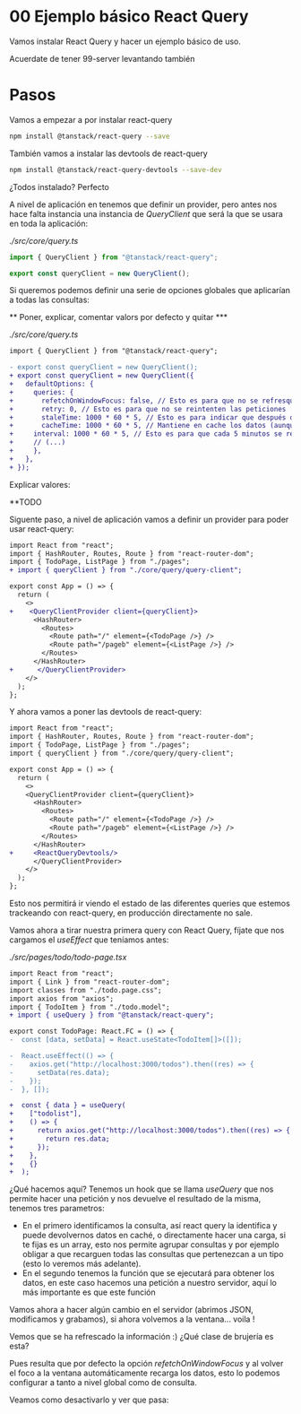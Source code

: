 # 00 Ejemplo básico React Query

Vamos instalar React Query y hacer un ejemplo básico de uso.

Acuerdate de tener 99-server levantando también

# Pasos

Vamos a empezar a por instalar react-query

```bash
npm install @tanstack/react-query --save
```

También vamos a instalar las devtools de react-query

```bash
npm install @tanstack/react-query-devtools --save-dev
```

¿Todos instalado? Perfecto

A nivel de aplicación en tenemos que definir un provider, pero antes nos hace falta instancia una instancia de _QueryClient_ que será la que se usara en toda la aplicación:

_./src/core/query.ts_

```typescript
import { QueryClient } from "@tanstack/react-query";

export const queryClient = new QueryClient();
```

Si queremos podemos definir una serie de opciones globales que aplicarían a todas las consultas:

** Poner, explicar, comentar valors por defecto y quitar \***

_./src/core/query.ts_

```diff
import { QueryClient } from "@tanstack/react-query";

- export const queryClient = new QueryClient();
+ export const queryClient = new QueryClient({
+   defaultOptions: {
+     queries: {
+       refetchOnWindowFocus: false, // Esto es para que no se refresque la página cuando se cambia de pestaña
+       retry: 0, // Esto es para que no se reintenten las peticiones
+       staleTime: 1000 * 60 * 5, // Esto es para indicar que después de 5 minutos los datos se pueden considerar obsoletos
+       cacheTime: 1000 * 60 * 5, // Mantiene en cache los datos (aunque algo esté obsoleto primero lee de aquí y después hace la petición)
+     interval: 1000 * 60 * 5, // Esto es para que cada 5 minutos se refresque la información
+     // (...)
+     },
+   },
+ });
```

Explicar valores:

\*\*TODO

Siguente paso, a nivel de aplicación vamos a definir un provider para poder usar react-query:

```diff
import React from "react";
import { HashRouter, Routes, Route } from "react-router-dom";
import { TodoPage, ListPage } from "./pages";
+ import { queryClient } from "./core/query/query-client";

export const App = () => {
  return (
    <>
+    <QueryClientProvider client={queryClient}>
      <HashRouter>
        <Routes>
          <Route path="/" element={<TodoPage />} />
          <Route path="/pageb" element={<ListPage />} />
        </Routes>
      </HashRouter>
+      </QueryClientProvider>
    </>
  );
};
```

Y ahora vamos a poner las devtools de react-query:

```diff
import React from "react";
import { HashRouter, Routes, Route } from "react-router-dom";
import { TodoPage, ListPage } from "./pages";
import { queryClient } from "./core/query/query-client";

export const App = () => {
  return (
    <>
    <QueryClientProvider client={queryClient}>
      <HashRouter>
        <Routes>
          <Route path="/" element={<TodoPage />} />
          <Route path="/pageb" element={<ListPage />} />
        </Routes>
      </HashRouter>
+     <ReactQueryDevtools/>
      </QueryClientProvider>
    </>
  );
};
```

Esto nos permitirá ir viendo el estado de las diferentes queries que estemos trackeando con react-query, en producción directamente no sale.

Vamos ahora a tirar nuestra primera query con React Query, fíjate que nos cargamos el _useEffect_ que teníamos antes:

_./src/pages/todo/todo-page.tsx_

```diff
import React from "react";
import { Link } from "react-router-dom";
import classes from "./todo.page.css";
import axios from "axios";
import { TodoItem } from "./todo.model";
+ import { useQuery } from "@tanstack/react-query";

export const TodoPage: React.FC = () => {
-  const [data, setData] = React.useState<TodoItem[]>([]);

-  React.useEffect(() => {
-    axios.get("http://localhost:3000/todos").then((res) => {
-      setData(res.data);
-    });
-  }, []);

+  const { data } = useQuery(
+    ["todolist"],
+    () => {
+      return axios.get("http://localhost:3000/todos").then((res) => {
+        return res.data;
+      });
+    },
+    {}
+  );
```

¿Qué hacemos aquí? Tenemos un hook que se llama _useQuery_ que nos permite hacer una petición y nos devuelve el resultado de la misma, tenemos tres parametros:

- En el primero identificamos la consulta, así react query la identifica y puede devolvernos datos en caché, o directamente hacer una carga, si te fijas es un array, esto nos permite agrupar consultas y por ejemplo obligar a que recarguen todas las consultas que pertenezcan a un tipo (esto lo veremos más adelante).
- En el segundo tenemos la función que se ejecutará para obtener los datos, en este caso hacemos una petición a nuestro servidor, aquí lo más importante es que este función

Vamos ahora a hacer algún cambio en el servidor (abrimos JSON, modificamos y grabamos), si ahora volvemos a la ventana... voila !

Vemos que se ha refrescado la información :) ¿Qué clase de brujería es esta?

Pues resulta que por defecto la opción _refetchOnWindowFocus_ y al volver el foco a la ventana automáticamente recarga los datos, esto lo podemos configurar a tanto a nivel global como de consulta.

Veamos como desactivarlo y ver que pasa:
